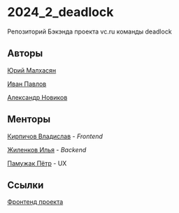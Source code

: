 # 2024_2_deadlock
Репозиторий Бэкэнда проекта vc.ru команды deadlock

## Авторы

[Юрий Малхасян](https://github.com/ujognutsi) 

[Иван Павлов](https://github.com/darleet) 

[Александр Новиков](https://github.com/AlexNov03)

## Менторы

[Кирпичов Владислав](https://github.com/) - _Frontend_

[Жиленков Илья](https://github.com/ilyushkaaa) - _Backend_

[Памужак Пётр](https://github.com/mars444) - UX


## Ссылки

[Фронтенд проекта](https://github.com/frontend-park-mail-ru/2024_2_deadlock)


